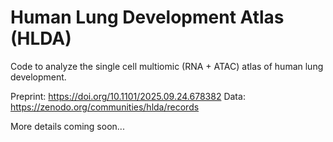 # Human Lung Development Atlas (HLDA)
Code to analyze the single cell multiomic (RNA + ATAC) atlas of human lung development. 

Preprint: https://doi.org/10.1101/2025.09.24.678382
Data: https://zenodo.org/communities/hlda/records

More details coming soon...
